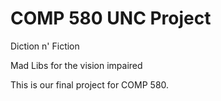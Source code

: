# COMP 580 UNC Project

Diction n' Fiction

Mad Libs for the vision impaired

This is our final project for COMP 580.

